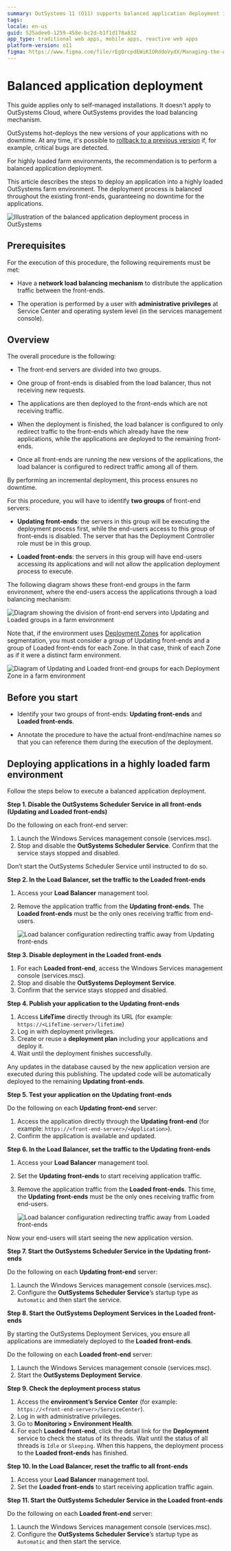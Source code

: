```yaml
---
summary: OutSystems 11 (O11) supports balanced application deployment in self-managed farm environments to ensure no downtime.
tags: 
locale: en-us
guid: 525adee0-1259-458e-bc2d-b1f1d178a832
app_type: traditional web apps, mobile apps, reactive web apps
platform-version: o11
figma: https://www.figma.com/file/rEgQrcpdEWiKIORddoVydX/Managing-the-Applications-Lifecycle?type=design&node-id=3159%3A314&mode=design&t=98kL4vRdGIKpuwQm-1
---
```


# Balanced application deployment

<div class="info" markdown="1">

This guide applies only to self-managed installations. It doesn't apply to OutSystems Cloud, where OutSystems provides the load balancing mechanism.

</div>

OutSystems hot-deploys the new versions of your applications with no downtime. At any time, it's possible to [rollback to a previous version](rollback-to-a-previous-version.md) if, for example, critical bugs are detected.

For highly loaded farm environments, the recommendation is to perform a balanced application deployment.

This article describes the steps to deploy an application into a highly loaded OutSystems farm environment. The deployment process is balanced throughout the existing front-ends, guaranteeing no downtime for the applications.

![Illustration of the balanced application deployment process in OutSystems](images/balanced-app-deploy-1-diag.png "Balanced Application Deployment Process")

## Prerequisites

For the execution of this procedure, the following requirements must be met:

* Have a **network load balancing mechanism** to distribute the application traffic between the front-ends.

* The operation is performed by a user with **administrative privileges** at Service Center and operating system level (in the services management console).

## Overview

The overall procedure is the following:

* The front-end servers are divided into two groups.

* One group of front-ends is disabled from the load balancer, thus not receiving new requests.

* The applications are then deployed to the front-ends which are not receiving traffic.

* When the deployment is finished, the load balancer is configured to only redirect traffic to the front-ends which already have the new applications, while the applications are deployed to the remaining front-ends.

* Once all front-ends are running the new versions of the applications, the load balancer is configured to redirect traffic among all of them.

By performing an incremental deployment, this process ensures no downtime.

For this procedure, you will have to identify **two groups** of front-end servers:

* **Updating front-ends**: the servers in this group will be executing the deployment process first, while the end-users access to this group of front-ends is disabled. The server that has the Deployment Controller role must be in this group.

* **Loaded front-ends**: the servers in this group will have end-users accessing its applications and will not allow the application deployment process to execute.

The following diagram shows these front-end groups in the farm environment, where the end-users access the applications through a load balancing mechanism:

![Diagram showing the division of front-end servers into Updating and Loaded groups in a farm environment](images/balanced-app-deploy-2-diag.png "Front-end Groups in Farm Environment")

Note that, if the environment uses [Deployment Zones](zones/intro.md) for application segmentation, you must consider a group of Updating front-ends and a group of Loaded front-ends for each Zone. In that case, think of each Zone as if it were a distinct farm environment.

![Diagram of Updating and Loaded front-end groups for each Deployment Zone in a farm environment](images/balanced-app-deploy-3-diag.png "Deployment Zones in Farm Environment")

## Before you start

* Identify your two groups of front-ends: **Updating front-ends** and **Loaded front-ends**.

* Annotate the procedure to have the actual front-end/machine names so that you can reference them during the execution of the deployment.

## Deploying applications in a highly loaded farm environment  

Follow the steps below to execute a balanced application deployment.

**Step 1. Disable the OutSystems Scheduler Service in all front-ends (Updating and Loaded front-ends)**

Do the following on each front-end server:

1. Launch the Windows Services management console (services.msc).
1. Stop and disable the **OutSystems Scheduler Service**. Confirm that the service stays stopped and disabled.

<div class="info" markdown="1">

Don’t start the OutSystems Scheduler Service until instructed to do so.

</div>

**Step 2. In the Load Balancer, set the traffic to the Loaded front-ends**

1. Access your **Load Balancer** management tool.
1. Remove the application traffic from the **Updating front-ends**. The **Loaded front-ends** must be the only ones receiving traffic from end-users.

    ![Load balancer configuration redirecting traffic away from Updating front-ends](images/balanced-app-deploy-4-diag.png "Load Balancer Configuration for Updating Front-ends")

**Step 3. Disable deployment in the Loaded front-ends**

1. For each **Loaded front-end**, access the Windows Services management console (services.msc).
1. Stop and disable the **OutSystems Deployment Service**.
1. Confirm that the service stays stopped and disabled.

**Step 4. Publish your application to the Updating front-ends**

1. Access **LifeTime** directly through its URL (for example: `https://<LifeTime-server>/lifetime`)
1. Log in with deployment privileges.
1. Create or reuse a **deployment plan** including your applications and deploy it.
1. Wait until the deployment finishes successfully.

Any updates in the database caused by the new application version are executed during this publishing. The updated code will be automatically deployed to the remaining **Updating front-ends**.

**Step 5. Test your application on the Updating front-ends**

Do the following on each **Updating front-end** server:

1. Access the application directly through the **Updating front-end** (for example: `https://<front-end-server>/<Application>`).
1. Confirm the application is available and updated.

**Step 6. In the Load Balancer, set the traffic to the Updating front-ends**

1. Access your **Load Balancer** management tool.
1. Set the **Updating front-ends** to start receiving application traffic.
1. Remove the application traffic from the **Loaded front-ends**. This time, the **Updating front-ends** must be the only ones receiving traffic from end-users.

    ![Load balancer configuration redirecting traffic away from Loaded front-ends](images/balanced-app-deploy-5-diag.png "Load Balancer Configuration for Loaded Front-ends")

Now your end-users will start seeing the new application version.

**Step 7. Start the OutSystems Scheduler Service in the Updating front-ends**

Do the following on each **Updating front-end** server:

1. Launch the Windows Services management console (services.msc).
1. Configure the **OutSystems Scheduler Service**’s startup type as `Automatic` and then start the service.

**Step 8. Start the OutSystems Deployment Services in the Loaded front-ends**

By starting the OutSystems Deployment Services, you ensure all applications are immediately deployed to the **Loaded front-ends**.

Do the following on each **Loaded front-end** server:

1. Launch the Windows Services management console (services.msc).
1. Start the **OutSystems Deployment Service**.

**Step 9. Check the deployment process status**

1. Access the **environment’s Service Center** (for example: `https://<front-end-server>/ServiceCenter`).
1. Log in with administrative privileges.
1. Go to **Monitoring > Environment Health**.
1. For each **Loaded front-end**, click the detail link for the **Deployment** service to check the status of its threads. Wait until the status of all threads is `Idle` or `Sleeping`. When this happens, the deployment process to the **Loaded front-ends** has finished.

**Step 10.  In the Load Balancer, reset the traffic to all front-ends**

1. Access your **Load Balancer** management tool.
1. Set the **Loaded front-ends** to start receiving application traffic again.

**Step 11. Start the OutSystems Scheduler Service in the Loaded front-ends**

Do the following on each **Loaded front-end** server:

1. Launch the Windows Services management console (services.msc).
1. Configure the **OutSystems Scheduler Service**’s startup type as `Automatic` and then start the service.

